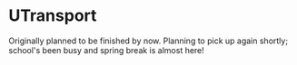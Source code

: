 UTransport
==========

Originally planned to be finished by now.  Planning to pick up again shortly; school's been busy and spring break is almost here!

